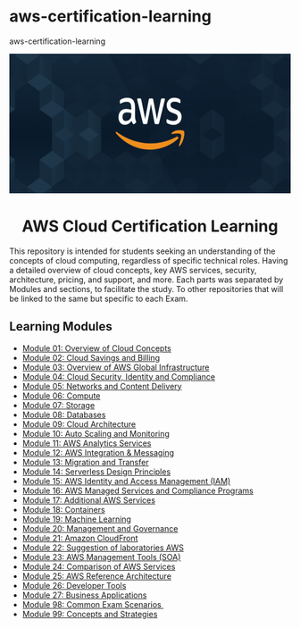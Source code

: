 # aws-certification-learning
aws-certification-learning


<p align="center">
  <img src="./images/extra/banner_aws.png" alt="aws" width=600 height=250>
</p>

<h1 align="center">
    AWS Cloud Certification Learning
</h1>

This repository is intended for students seeking an understanding of the concepts
of cloud computing, regardless of specific technical roles.
Having a detailed overview of cloud concepts, key AWS services, security, architecture, pricing, and support, and more.
Each parts was separated by Modules and sections, to facilitate the study.
To other repositories that will be linked to the same but specific to each Exam.

## Learning Modules

  - [Module 01: Overview of Cloud Concepts][1]
  - [Module 02: Cloud Savings and Billing][2]
  - [Module 03: Overview of AWS Global Infrastructure][3]
  - [Module 04: Cloud Security, Identity and Compliance][4]
  - [Module 05: Networks and Content Delivery][5]
  - [Module 06: Compute][6]
  - [Module 07: Storage][7]
  - [Module 08: Databases][8]
  - [Module 09: Cloud Architecture][9]
  - [Module 10: Auto Scaling and Monitoring][10]
  - [Module 11: AWS Analytics Services][11]
  - [Module 12: AWS Integration & Messaging][12]
  - [Module 13: Migration and Transfer][13]
  - [Module 14: Serverless Design Principles][14]
  - [Module 15: AWS Identity and Access Management (IAM)][15]
  - [Module 16: AWS Managed Services and Compliance Programs][16]
  - [Module 17: Additional AWS Services][17]
  - [Module 18: Containers][18]
  - [Module 19: Machine Learning][19]
  - [Module 20: Management and Governance][20]
  - [Module 21: Amazon CloudFront][21]
  - [Module 22: Suggestion of laboratories AWS][22]
  - [Module 23: AWS Management Tools (SOA)][23]
  - [Module 24: Comparison of AWS Services][24]
  - [Module 25: AWS Reference Architecture][25]
  - [Module 26: Developer Tools][26]
  - [Module 27: Business Applications ][27]
  - [Module 98: Common‌ ‌Exam‌ ‌Scenarios‌ ‌][98]
  - [Module 99: Concepts‌ ‌and‌‌ Strategies][99]
 

[1]: https://github.com/weder96/aws-certification-learning/tree/main/module-1
[2]: https://github.com/weder96/aws-certification-learning/tree/main/module-2
[3]: https://github.com/weder96/aws-certification-learning/tree/main/module-3
[4]: https://github.com/weder96/aws-certification-learning/tree/main/module-4
[5]: https://github.com/weder96/aws-certification-learning/tree/main/module-5
[6]: https://github.com/weder96/aws-certification-learning/tree/main/module-6
[7]: https://github.com/weder96/aws-certification-learning/tree/main/module-7
[8]: https://github.com/weder96/aws-certification-learning/tree/main/module-8
[9]: https://github.com/weder96/aws-certification-learning/tree/main/module-9
[10]: https://github.com/weder96/aws-certification-learning/tree/main/module-10
[11]: https://github.com/weder96/aws-certification-learning/tree/main/module-11
[12]: https://github.com/weder96/aws-certification-learning/tree/main/module-12
[13]: https://github.com/weder96/aws-certification-learning/tree/main/module-13
[14]: https://github.com/weder96/aws-certification-learning/tree/main/module-14
[15]: https://github.com/weder96/aws-certification-learning/tree/main/module-15
[16]: https://github.com/weder96/aws-certification-learning/tree/main/module-16
[17]: https://github.com/weder96/aws-certification-learning/tree/main/module-17
[18]: https://github.com/weder96/aws-certification-learning/tree/main/module-18
[19]: https://github.com/weder96/aws-certification-learning/tree/main/module-19
[20]: https://github.com/weder96/aws-certification-learning/tree/main/module-20
[21]: https://github.com/weder96/aws-certification-learning/tree/main/module-21
[22]: https://github.com/weder96/aws-certification-learning/tree/main/module-22
[23]: https://github.com/weder96/aws-certification-learning/tree/main/module-23
[24]: https://github.com/weder96/aws-certification-learning/tree/main/module-24
[25]: https://github.com/weder96/aws-certification-learning/tree/main/module-25
[26]: https://github.com/weder96/aws-certification-learning/tree/main/module-26
[27]: https://github.com/weder96/aws-certification-learning/tree/main/module-27
[98]: https://github.com/weder96/aws-certification-learning/tree/main/module-98
[99]: https://github.com/weder96/aws-certification-learning/tree/main/module-99